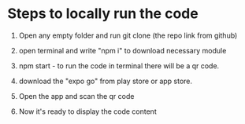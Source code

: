 # Steps to locally run the code

1. Open any empty folder and run git clone (the repo link from github)

2. open terminal and write "npm i" to download necessary module

3. npm start - to run the code in terminal there will be a qr code.

4. download the "expo go" from play store or app store.

5. Open the app and scan the qr code

6. Now it's ready to display the code content